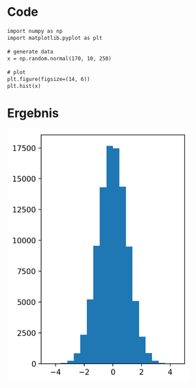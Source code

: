 # Code
```
import numpy as np
import matplotlib.pyplot as plt

# generate data
x = np.random.normal(170, 10, 250)

# plot
plt.figure(figsize=(14, 6))
plt.hist(x)
```
# Ergebnis
![Histogramm](https://github.com/JaredBeluzi/Data-Science/blob/main/Bilder/Histogramm.png)
